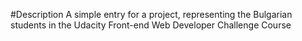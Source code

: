 #Description
A simple entry for a project, representing the Bulgarian students in the Udacity Front-end Web Developer Challenge Course

